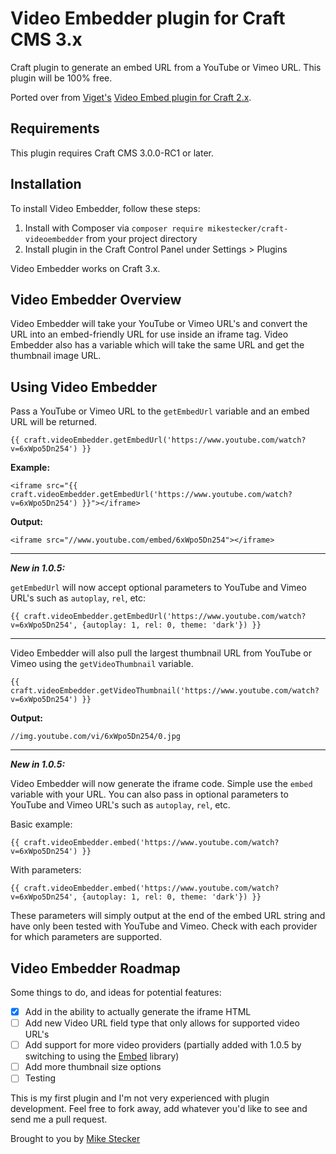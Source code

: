 # Video Embedder plugin for Craft CMS 3.x

Craft plugin to generate an embed URL from a YouTube or Vimeo URL. This plugin will be 100% free.

Ported over from [Viget's](https://viget.com) [Video Embed plugin for Craft 2.x](https://github.com/vigetlabs/craft-videoembed).

## Requirements

This plugin requires Craft CMS 3.0.0-RC1 or later.

## Installation

To install Video Embedder, follow these steps:

1. Install with Composer via `composer require mikestecker/craft-videoembedder` from your project directory
2. Install plugin in the Craft Control Panel under Settings > Plugins

Video Embedder works on Craft 3.x.

## Video Embedder Overview

Video Embedder will take your YouTube or Vimeo URL's and convert the URL into an embed-friendly URL for use inside an iframe tag. Video Embedder also has a variable which will take the same URL and get the thumbnail image URL.

## Using Video Embedder

Pass a YouTube or Vimeo URL to the `getEmbedUrl` variable and an embed URL will be returned.

```
{{ craft.videoEmbedder.getEmbedUrl('https://www.youtube.com/watch?v=6xWpo5Dn254') }}
```

**Example:**

```
<iframe src="{{ craft.videoEmbedder.getEmbedUrl('https://www.youtube.com/watch?v=6xWpo5Dn254') }}"></iframe>
```

**Output:**

```
<iframe src="//www.youtube.com/embed/6xWpo5Dn254"></iframe>
```

___

***New in 1.0.5:***

 `getEmbedUrl` will now accept optional parameters to YouTube and Vimeo URL's such as `autoplay`, `rel`, etc:

```
{{ craft.videoEmbedder.getEmbedUrl('https://www.youtube.com/watch?v=6xWpo5Dn254', {autoplay: 1, rel: 0, theme: 'dark'}) }}
```

___

Video Embedder will also pull the largest thumbnail URL from YouTube or Vimeo using the `getVideoThumbnail` variable.

```
{{ craft.videoEmbedder.getVideoThumbnail('https://www.youtube.com/watch?v=6xWpo5Dn254') }}
```

**Output:**

```
//img.youtube.com/vi/6xWpo5Dn254/0.jpg
```

___

***New in 1.0.5:*** 

Video Embedder will now generate the iframe code. Simple use the `embed` variable with your URL. You can also pass in optional parameters to YouTube and Vimeo URL's such as `autoplay`, `rel`, etc.

Basic example:
```
{{ craft.videoEmbedder.embed('https://www.youtube.com/watch?v=6xWpo5Dn254') }}
```

With parameters:
```
{{ craft.videoEmbedder.embed('https://www.youtube.com/watch?v=6xWpo5Dn254', {autoplay: 1, rel: 0, theme: 'dark'}) }}
```

These parameters will simply output at the end of the embed URL string and have only been tested with YouTube and Vimeo. Check with each provider for which parameters are supported.


## Video Embedder Roadmap

Some things to do, and ideas for potential features:

- [x] Add in the ability to actually generate the iframe HTML
- [ ] Add new Video URL field type that only allows for supported video URL's
- [ ] Add support for more video providers (partially added with 1.0.5 by switching to using the [Embed](https://github.com/oscarotero/Embed) library)
- [ ] Add more thumbnail size options
- [ ] Testing

This is my first plugin and I'm not very experienced with plugin development. Feel free to fork away, add whatever you'd like to see and send me a pull request.

Brought to you by [Mike Stecker](http://github.com/mikestecker)
